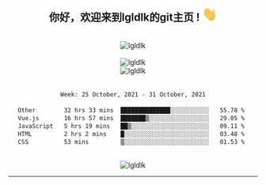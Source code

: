 <div align="center">
<h2> 你好，欢迎来到lgldlk的git主页 ! <img src="https://github.com/lgldlk/lgldlk/blob/main/gifs/Hi.gif" width="30px"></h2>
</div>

<div align="center">
 </br>
 <img src="http://aiitapp.cn:8091/?color=rgba(37,144,118,1)&shadowColor=rgba(12,16,20,1)&fontSize=120&&shadowOffsetX=9&shadowOffsetY=11" height="26px" alt="lgldlk" />
 </br>

   </br>
 <img src="https://github-readme-stats.vercel.app/api?username=lgldlk&show_icons=true&theme=gotham&locale=cn" alt="lgldlk" />
 

</br>

<img  src="http://github-readme-stats.vercel.app/api/top-langs/?username=lgldlk&show_icons=true&theme=gotham&locale=cn&layout=compact" alt="lgldlk"/>  
</br>
</br>

<!--START_SECTION:waka-->
```text
Week: 25 October, 2021 - 31 October, 2021

Other        32 hrs 33 mins  ██████████████░░░░░░░░░░░   55.78 % 
Vue.js       16 hrs 57 mins  ███████▒░░░░░░░░░░░░░░░░░   29.05 % 
JavaScript   5 hrs 19 mins   ██▒░░░░░░░░░░░░░░░░░░░░░░   09.11 % 
HTML         2 hrs 2 mins    █░░░░░░░░░░░░░░░░░░░░░░░░   03.48 % 
CSS          53 mins         ▒░░░░░░░░░░░░░░░░░░░░░░░░   01.53 % 
```
<!--END_SECTION:waka-->

 </br>
  <img src="https://visitor-badge.glitch.me/badge?page_id=lgldlk" alt="lgldlk" />

---

 

